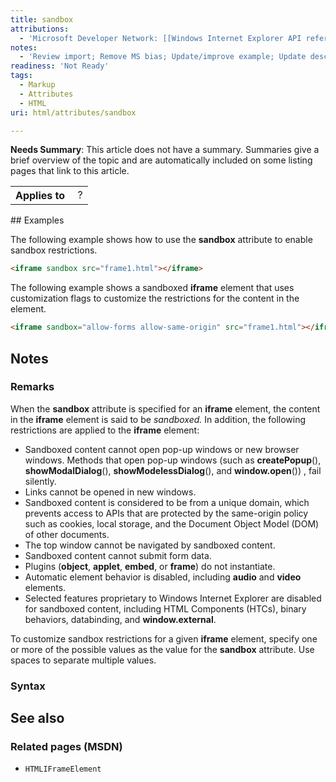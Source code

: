 ```yaml
---
title: sandbox
attributions:
  - 'Microsoft Developer Network: [[Windows Internet Explorer API reference](http://msdn.microsoft.com/en-us/library/ie/hh828809%28v=vs.85%29.aspx) Article]'
notes:
  - 'Review import; Remove MS bias; Update/improve example; Update descriptions; Fix lists & compatibility info'
readiness: 'Not Ready'
tags:
  - Markup
  - Attributes
  - HTML
uri: html/attributes/sandbox

---
```

**Needs Summary**: This article does not have a summary. Summaries give a brief overview of the topic and are automatically included on some listing pages that link to this article.

<table class="wikitable">
<tr>
<th>
Applies to

</th>
<td>
 ?

</td>
</tr>
</table>
## Examples

The following example shows how to use the **sandbox** attribute to enable sandbox restrictions.

``` html
<iframe sandbox src="frame1.html"></iframe>
```

The following example shows a sandboxed **iframe** element that uses customization flags to customize the restrictions for the content in the element.

``` html
<iframe sandbox="allow-forms allow-same-origin" src="frame1.html"></iframe>
```

## Notes

### Remarks

When the **sandbox** attribute is specified for an **iframe** element, the content in the **iframe** element is said to be *sandboxed.* In addition, the following restrictions are applied to the **iframe** element:

-   Sandboxed content cannot open pop-up windows or new browser windows. Methods that open pop-up windows (such as **createPopup**(), **showModalDialog**(), **showModelessDialog**(), and **window.open**()) , fail silently.
-   Links cannot be opened in new windows.
-   Sandboxed content is considered to be from a unique domain, which prevents access to APIs that are protected by the same-origin policy such as cookies, local storage, and the Document Object Model (DOM) of other documents.
-   The top window cannot be navigated by sandboxed content.
-   Sandboxed content cannot submit form data.
-   Plugins (**object**, **applet**, **embed**, or **frame**) do not instantiate.
-   Automatic element behavior is disabled, including **audio** and **video** elements.
-   Selected features proprietary to Windows Internet Explorer are disabled for sandboxed content, including HTML Components (HTCs), binary behaviors, databinding, and **window.external**.

To customize sandbox restrictions for a given **iframe** element, specify one or more of the possible values as the value for the **sandbox** attribute. Use spaces to separate multiple values.

### Syntax

## See also

### Related pages (MSDN)

-   `HTMLIFrameElement`
